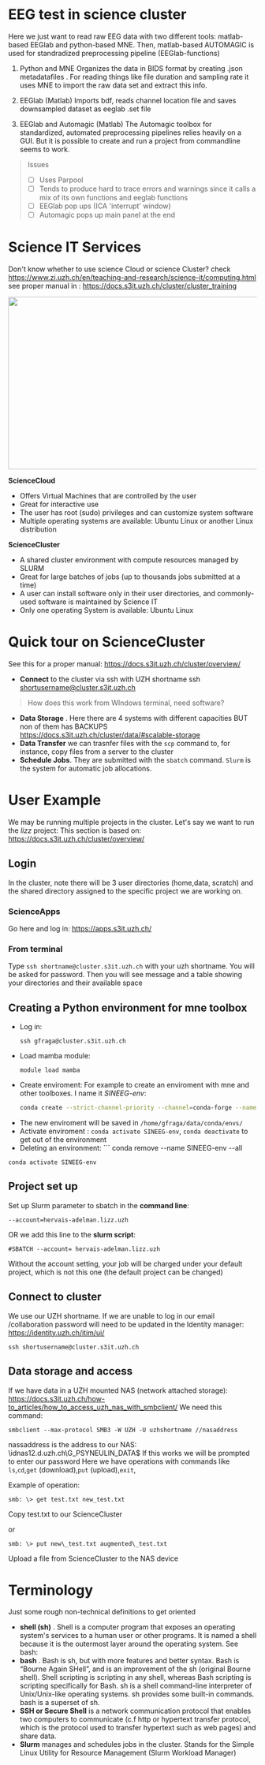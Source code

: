 # EEG test in science cluster
Here we just want to read raw EEG data with two different tools: matlab-based EEGlab and python-based MNE. Then, matlab-based AUTOMAGIC is used for standradized preprocessing pipeline (EEGlab-functions)


1. Python and MNE
Organizes the data in BIDS format by creating .json metadatafiles . For reading things like file duration and sampling rate it uses MNE to import the raw data set and extract this info. 


2. EEGlab  (Matlab)
Imports bdf, reads channel location file and saves downsampled dataset as eeglab .set file


3. EEGlab and Automagic (Matlab)
The Automagic toolbox for standardized, automated preprocessing pipelines relies heavily on a GUI. But it is possible to create and run a project from commandline seems to work. 

> Issues
 > - [ ] Uses Parpool 
> - [ ] Tends to produce hard to trace errors and warnings since it calls  a mix of its own functions and eeglab functions
> - [ ] EEGlab pop ups (ICA 'interrupt' window)
> - [ ] Automagic pops up main panel at the end 

# Science IT Services
Don't know whether to use science Cloud or science Cluster? check  https://www.zi.uzh.ch/en/teaching-and-research/science-it/computing.html
see proper manual in : https://docs.s3it.uzh.ch/cluster/cluster_training 

<img src="https://github.com/Neuroling/SPINCO_SINEEG/assets/13642762/bed0cdbb-9daa-4996-93fe-162b88a9ab11" width="650" height="350">

**ScienceCloud**
- Offers Virtual Machines that are controlled by the user
- Great for interactive use
- The user has root (sudo) privileges and can customize system software
- Multiple operating systems are available: Ubuntu Linux or another Linux distribution

**ScienceCluster**
- A shared cluster environment with compute resources managed by SLURM
- Great for large batches of jobs (up to thousands jobs submitted at a time)
- A user can install software only in their user directories, and commonly-used software is maintained by Science IT
- Only one operating System is available: Ubuntu Linux


# Quick tour on ScienceCluster 
See this for a proper manual: https://docs.s3it.uzh.ch/cluster/overview/
- **Connect** to the cluster via ssh with UZH shortname ssh shortusername@cluster.s3it.uzh.ch
> How does this work from WIndows terminal, need software? 

- **Data Storage** . Here there are 4 systems with different capacities BUT non of them has BACKUPS https://docs.s3it.uzh.ch/cluster/data/#scalable-storage 
- **Data Transfer** we can trasnfer files with the `scp` command to, for instance, copy files from a server to the cluster
- **Schedule Jobs**. They are submitted with the `sbatch` command. `Slurm` is the system for automatic job allocations. 

# User Example
We may be running multiple projects in the cluster. Let's say we want to run the *lizz* project:
This section is based on: https://docs.s3it.uzh.ch/cluster/overview/ 

## Login 
In the cluster, note there will be 3 user directories (home,data, scratch) and the shared directory assigned to the specific project we are working on. 

### ScienceApps
Go here and log in: 
https://apps.s3it.uzh.ch/
### From terminal
Type  ```ssh shortname@cluster.s3it.uzh.ch``` with your uzh shortname. You will be asked for password. Then you will see message and a table showing your directories and their available space 

## Creating a Python environment for mne toolbox 
- Log in:
  ```
  ssh gfraga@cluster.s3it.uzh.ch
  ```
- Load mamba module:
  ```
  module load mamba
  ```
- Create enviroment: For example to create an enviroment with mne and other toolboxes. I name it *SINEEG-env*:
  ```bash
  conda create --strict-channel-priority --channel=conda-forge --name=SINEEG-env mne-base h5io h5py pymatreader mne-bids matplotlib scikit-learn
  
  ```
- The new enviroment will be saved in `/home/gfraga/data/conda/envs/` 
- Activate enviroment : ``` conda activate SINEEG-env ```, ``` conda deactivate ``` to get out of the environment
- Deleting an environment: ``` conda remove --name SINEEG-env --all 
 ```
conda activate SINEEG-env
```
  
## Project set up
Set up Slurm parameter to sbatch in the **command line**:
```
--account=hervais-adelman.lizz.uzh
```
OR we add this line to the **slurm script**:
```
#SBATCH --account= hervais-adelman.lizz.uzh
```
Without the account setting, your job will be charged under your default project, which is not this one (the default project can be changed)

## Connect to cluster 
We use our UZH shortname. If we are unable to log in our email /collaboration password will need to be updated in the Identity manager: https://identity.uzh.ch/itim/ui/

```
ssh shortusername@cluster.s3it.uzh.ch
```
## Data storage and access 
If we have data in a UZH mounted NAS (network attached storage): https://docs.s3it.uzh.ch/how-to_articles/how_to_access_uzh_nas_with_smbclient/
We need this command:
```
smbclient --max-protocol SMB3 -W UZH -U uzhshortname //nasaddress
```
nassaddress is the address to our NAS: \\idnas12.d.uzh.ch\G_PSYNEULIN_DATA$ 
If this works we will be prompted to enter our password 
Here we have operations with commands like `ls`,`cd`,`get` (download),`put` (upload),`exit`,    

Example of operation: 
```
smb: \> get test.txt new_test.txt
```
Copy test.txt to our ScienceCluster 

or 

```
smb: \> put new\_test.txt augmented\_test.txt
```
Upload a file from ScienceCluster to the NAS device


# Terminology
Just some rough non-technical definitions to get oriented

- **shell (sh)** . Shell is a computer program that exposes an operating system's services to a human user or other programs. It is named a shell because it is the outermost layer around the operating system. See bash:
-  **bash** . Bash is sh, but with more features and better syntax. Bash is “Bourne Again SHell”, and is an improvement of the sh (original Bourne shell). Shell scripting is scripting in any shell, whereas Bash scripting is scripting specifically for Bash. sh is a shell command-line interpreter of Unix/Unix-like operating systems. sh provides some built-in commands. bash is a superset of sh.
- **SSH or Secure Shell** is a network communication protocol that enables two computers to communicate (c.f http or hypertext transfer protocol, which is the protocol used to transfer hypertext such as web pages) and share data. 
- **Slurm** manages and schedules jobs in the  cluster. Stands for the Simple Linux Utility for Resource Management (Slurm Workload Manager)  
 
